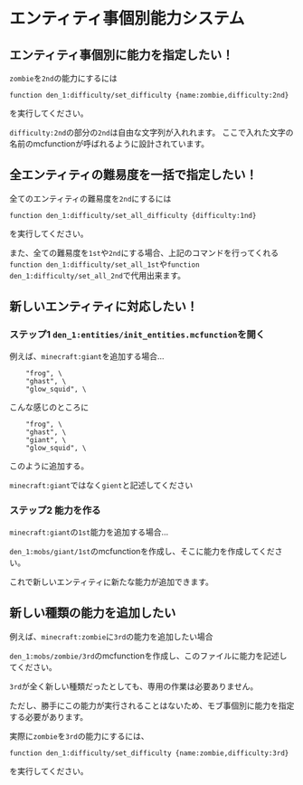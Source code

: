# エンティティ事個別能力システム
## エンティティ事個別に能力を指定したい！
`zombie`を`2nd`の能力にするには
```
function den_1:difficulty/set_difficulty {name:zombie,difficulty:2nd}
```
を実行してください。

`difficulty:2nd`の部分の`2nd`は自由な文字列が入れれます。
ここで入れた文字の名前のmcfunctionが呼ばれるように設計されています。

## 全エンティティの難易度を一括で指定したい！
全てのエンティティの難易度を`2nd`にするには
```
function den_1:difficulty/set_all_difficulty {difficulty:1nd}
```
を実行してください。

また、全ての難易度を`1st`や`2nd`にする場合、上記のコマンドを行ってくれる
`function den_1:difficulty/set_all_1st`や`function den_1:difficulty/set_all_2nd`で代用出来ます。

## 新しいエンティティに対応したい！
### ステップ1 `den_1:entities/init_entities.mcfunction`を開く
例えば、`minecraft:giant`を追加する場合…
```
	"frog", \
	"ghast", \
	"glow_squid", \
```
こんな感じのところに
```
	"frog", \
	"ghast", \
    "giant", \
	"glow_squid", \
```
このように追加する。

`minecraft:giant`ではなく`gient`と記述してください
### ステップ2 能力を作る
`minecraft:giant`の`1st`能力を追加する場合…

`den_1:mobs/giant/1st`のmcfunctionを作成し、そこに能力を作成してください。

これで新しいエンティティに新たな能力が追加できます。

## 新しい種類の能力を追加したい
例えば、`minecraft:zombie`に`3rd`の能力を追加したい場合

`den_1:mobs/zombie/3rd`のmcfunctionを作成し、このファイルに能力を記述してください。

`3rd`が全く新しい種類だったとしても、専用の作業は必要ありません。

ただし、勝手にこの能力が実行されることはないため、モブ事個別に能力を指定する必要があります。

実際に`zombie`を`3rd`の能力にするには、
```
function den_1:difficulty/set_difficulty {name:zombie,difficulty:3rd}
```
を実行してください。
